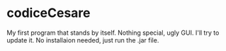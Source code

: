 # codiceCesare
My first program that stands by itself. Nothing special, ugly GUI. I'll try to update it.
No installaion needed, just run the .jar file.
